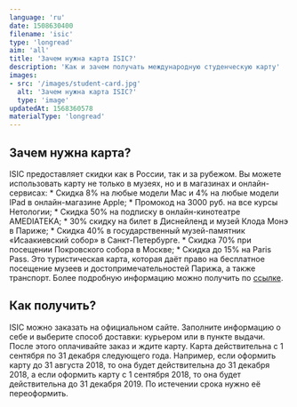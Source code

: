 ```yaml
---
language: 'ru'
date: 1508630400
filename: 'isic'
type: 'longread'
aim: 'all'
title: 'Зачем нужна карта ISIC?'
description: 'Как и зачем получать международную студенческую карту'
images:
- src: '/images/student-card.jpg'
  alt: 'Зачем нужна карта ISIC?'
  type: 'image'
updatedAt: 1568360578
materialType: 'longread'
---
```

Зачем нужна карта?
------------------

ISIC предоставляет скидки как в России, так и за рубежом. Вы можете использовать карту не только в музеях, но и в магазинах и онлайн-сервисах: \* Скидка 8% на любые модели Mac и 4% на любые модели IPad в онлайн-магазине Apple; \* Промокод на 3000 руб. на все курсы Нетологии; \* Скидка 50% на подписку в онлайн-кинотеатре AMEDIATEKA; \* 30% скидку на билет в Диснейленд и музей Клода Монэ в Париже; \* Скидка 40% в государственный музей-памятник «Исаакиевский собор» в Санкт-Петербурге. \* Скидка 70% при посещении Покровского собора в Москве; \* Скидка до 15% на Paris Pass. Это туристическая карта, которая даёт право на бесплатное посещение музеев и достопримечательностей Парижа, а также транспорт. Более подробную информацию можно получить по [ссылке](https://isic.ru/discount/russia/).

Как получить?
-------------

ISIC можно заказать на официальном сайте. Заполните информацию о себе и выберите способ доставки: курьером или в пункте выдачи. После этого оплачивайте заказ и ждите карту. Карта действительна с 1 сентября по 31 декабря следующего года. Например, если оформить карту до 31 августа 2018, то она будет действительна до 31 декабря 2018, а если оформить карту с 1 сентября 2018, то она будет действительна до 31 декабря 2019. По истечении срока нужно её переоформить.
